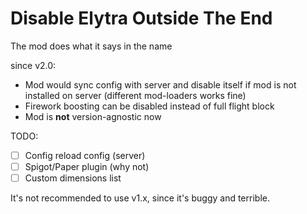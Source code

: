 # Disable Elytra Outside The End

The mod does what it says in the name

since v2.0:
- Mod would sync config with server and disable itself if mod is not installed on server (different mod-loaders works fine)
- Firework boosting can be disabled instead of full flight block
- Mod is **not** version-agnostic now

TODO:
- [ ] Config reload config (server)
- [ ] Spigot/Paper plugin (why not)
- [ ] Custom dimensions list

It's not recommended to use v1.x, since it's buggy and terrible.